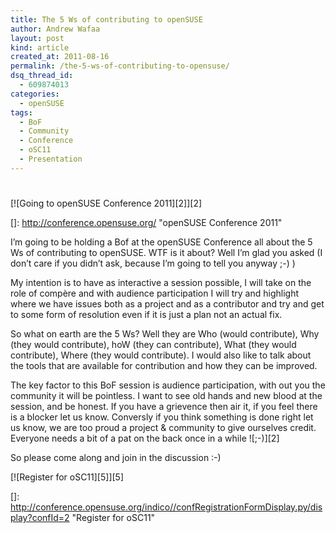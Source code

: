 ```yaml
---
title: The 5 Ws of contributing to openSUSE
author: Andrew Wafaa
layout: post
kind: article
created_at: 2011-08-16
permalink: /the-5-ws-of-contributing-to-opensuse/
dsq_thread_id:
  - 609874013
categories:
  - openSUSE
tags:
  - BoF
  - Community
  - Conference
  - oSC11
  - Presentation
---
```

# 

[![Going to openSUSE Conference 2011][2]][2]

 []: http://conference.opensuse.org/ "openSUSE Conference 2011"

I’m going to be holding a Bof at the openSUSE Conference all about the 5 Ws of contributing to openSUSE. WTF is it about? Well I’m glad you asked (I don’t care if you didn’t ask, because I’m going to tell you anyway ;-) )

My intention is to have as interactive a session possible, I will take on the role of compère and with audience participation I will try and highlight where we have issues both as a project and as a contributor and try and get to some form of resolution even if it is just a plan not an actual fix.

So what on earth are the 5 Ws? Well they are Who (would contribute), Why (they would contribute), hoW (they can contribute), What (they would contribute), Where (they would contribute). I would also like to talk about the tools that are available for contribution and how they can be improved.

The key factor to this BoF session is audience participation, with out you the community it will be pointless. I want to see old hands and new blood at the session, and be honest. If you have a grievence then air it, if you feel there is a blocker let us know. Conversly if you think something is done right let us know, we are too proud a project & community to give ourselves credit. Everyone needs a bit of a pat on the back once in a while ![;-)][2] 

So please come along and join in the discussion :-)

[![Register for oSC11][5]][5]

 []: http://conference.opensuse.org/indico//confRegistrationFormDisplay.py/display?confId=2 "Register for oSC11"
